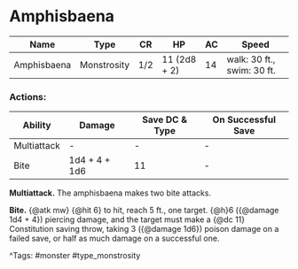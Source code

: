 # Amphisbaena

| Name | Type | CR | HP | AC | Speed |
|------|------|----|----|----|-------|
| Amphisbaena | Monstrosity | 1/2 | 11 (2d8 + 2) | 14 | walk: 30 ft., swim: 30 ft. |

### Actions:

| Ability | Damage | Save DC & Type | On Successful Save |
|---------|--------|----------------|--------------------|
| Multiattack | - | - | - |
| Bite | 1d4 + 4 + 1d6 | 11 | - |


**Multiattack.** The amphisbaena makes two bite attacks.

**Bite.** {@atk mw} {@hit 6} to hit, reach 5 ft., one target. {@h}6 ({@damage 1d4 + 4}) piercing damage, and the target must make a {@dc 11} Constitution saving throw, taking 3 ({@damage 1d6}) poison damage on a failed save, or half as much damage on a successful one.

^Tags: #monster #type_monstrosity
